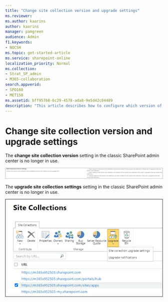 ```yaml
---
title: "Change site collection version and upgrade settings"
ms.reviewer: 
ms.author: kaarins
author: kaarins
manager: pamgreen
audience: Admin
f1.keywords:
- NOCSH
ms.topic: get-started-article
ms.service: sharepoint-online
localization_priority: Normal
ms.collection:  
- Strat_SP_admin
- M365-collaboration
search.appverid:
- SPO160
- MET150
ms.assetid: bff957b8-6c29-4578-ada8-9e5d42c04489
description: "This article describes how to configure which version of SharePoint is used when creating a site collection and whether or not the site collection can be upgraded to a new version of SharePoint."
---
```


# Change site collection version and upgrade settings

The **change site collection version** setting in the classic SharePoint admin center is no longer in use.

![Global experience version settings](media/global-experience-version-settings.png)

The **upgrade site collection settings** setting in the classic SharePoint admin center is no longer in use.

![Site collection upgrade settings and upgrade notifications](media/site-collection-upgrade-settings-upgrade-notifications.png)
